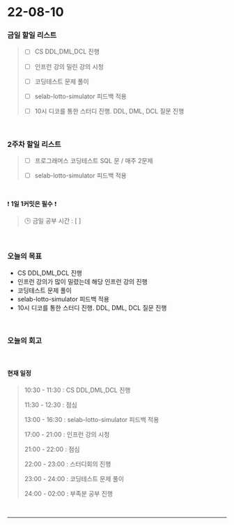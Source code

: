 # 22-08-10
 ### 금일 할일 리스트 
> - [ ]  CS DDL,DML,DCL 진행
>
> - [ ]  인프런 강의 밀린 강의 시청
>
> - [ ]  코딩테스트 문제 풀이
>
> - [ ]  selab-lotto-simulator 피드백 적용
>
> - [ ]  10시 디코를 통한 스터디 진행. DDL, DML, DCL 질문 진행

<br/>

### 2주차 할일 리스트  

> - [ ]  프로그래머스 코딩테스트 SQL 문 / 매주 2문제  
>
> - [ ]  selab-lotto-simulator 피드백 적용

<br/>

❗ **1일 1커밋은 필수** ❗
> 🕒 금일 공부 시간 :  [  ]    
  
<br/>

### 오늘의 목표
- CS DDL,DML,DCL 진행
- 인프런 강의가 많이 밀렸는데 해당 인프런 강의 진행
- 코딩테스트 문제 풀이
- selab-lotto-simulator 피드백 적용
- 10시 디코를 통한 스터디 진행. DDL, DML, DCL 질문 진행

<br>

### 오늘의 회고

<br>

#### 현재 일정  
> 10:30 - 11:30 : CS DDL,DML,DCL 진행
>
> 11:30 - 12:30 : 점심
>
> 13:00 - 16:30 : selab-lotto-simulator 피드백 적용
>
> 17:00 - 21:00 : 인프런 강의 시청
>
> 21:00 - 22:00 : 점심
>
> 22:00 - 23:00 : 스터디회의 진행
>
> 23:00 - 24:00 : 코딩테스트 문제 풀이
>
> 24:00 - 02:00 : 부족분 공부 진행

<br/>

------------  